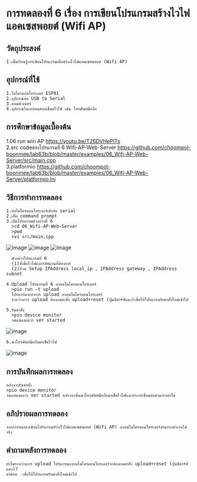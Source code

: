 # การทดลองที่ 6 เรื่อง การเขียนโปรแกรมสร้างไวไฟแอคเซสพอยต์ (Wifi AP)
## วัตถุประสงค์
    1.เพื่อเรียนรู้การเขียนโปรแกรมเพื่อสร้างไวไฟแอคเซสพอยต์ (Wifi AP)
## อุปกรณ์ที่ใช้
    1.ไมโครคอนโทรเลอร์ ESP01
    2.อุปกรณ์ต่อ USB to Serial
    3.คอมพิวเตอร์
    4.อุปกรณ์ในการทดสอบเชื่อมไวไฟ เช่น โทรศัพท์มือถือ
## การศึกษาข้อมูลเบื้องต้น
1.06 run wiri AP  https://youtu.be/T26DVHePlTs                                                                                                                                 
2.src codeของโปรแกรมที่ 6 Wifi-AP-Web-Server  https://github.com/choompol-boonmee/lab63b/blob/master/examples/06_Wifi-AP-Web-Server/src/main.cpp                                 
3.platformio  https://github.com/choompol-boonmee/lab63b/blob/master/examples/06_Wifi-AP-Web-Server/platformio.ini
## วิธีการทำการทดลอง
    1.ต่อไมโครคอนโทรเลอร์เข้ากับ serial 
    2.เปิด command prompt
    3.เปิดโปรแกรมตัวอย่างที่ 6
      >cd 06_Wifi-AP-Web-Server
      >pwd
      >vi src/main.cpp

![image](https://user-images.githubusercontent.com/80879475/112245483-8b439a80-8c83-11eb-895c-b71bd85e4214.jpg)
![image](https://user-images.githubusercontent.com/80879475/112245712-fc834d80-8c83-11eb-9884-81cd845de58d.jpg)
![image](https://user-images.githubusercontent.com/80879475/112245717-fee5a780-8c83-11eb-8e2a-1ab5e42f52c1.jpg)

      ตัวอย่างโปรแกรมที่ 6
      (1)ตั้งชื่อไวไฟและรหัสผ่านที่ต้องการ
      (2)ส่วน Setup IPAddress local_ip , IPAddress gateway , IPAddress subnet 
         
    4.Upload โปรแกรมที่ 6 ลงบนไมโครคอนโทรเลอร์
      >pio run -t upload
      โปรแกรมจะทำการ upload ลงบนไมโครคอนโทรเลอร์ 
      ระหว่างการ upload ต้องกดคำสั่ง upload+reset (ปุ่มสีดำ+สีแดง)เพื่อให้โปรแกรมรับคำสั่งใหม่เข้าไป
      
    5.รันคำสั่ง
      >pio device monitor
      จนแสดงผลว่า ver started

![image](https://user-images.githubusercontent.com/80879475/112245820-39e7db00-8c84-11eb-84f3-c9a21711df0f.jpg)

    6.นำโทรศัพท์มือถือมาเช็คไวไฟ
   
![image](https://user-images.githubusercontent.com/80879475/112245984-8c28fc00-8c84-11eb-8072-9a1a88f69898.jpg)
   
## การบันทึกผลการทดลอง
    หลังจากรันคำสั่ง 
    >pio device monitor
    จนแสดงผลว่า ver started หลังจากนั้นนำโทรศัพท์มือถือมาเช็คไวไฟและทำการเชื่อมต่อสามารถทำได้
    
## อภิปรายผลการทดลอง
    จากการทดลองเขียนโปรแกรมสร้างไวไฟแอคเซสพอยต์ (Wifi AP) ลงบนไมโครคอนโทรเลอร์สามารถทำงานได้จริง

## คำถามหลังการทดลอง
    ทำไมระหว่างการ upload โปรแกรมลงบนไมโครคอนโทรเลอร์จะต้องกดคำสั่ง upload+reset (ปุ่มสีดำ+สีแดง)?
    คำตอบ  เพื่อให้โปรแกรมรับคำสั่งใหม่เข้าไป

